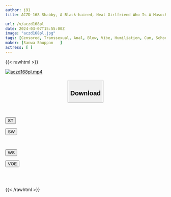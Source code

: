 ```yaml
---
author: j91
title: ACZD-168 Shabby, A Black-haired, Neat Girlfriend Who Is A Masochist And A Lewd Boy

url: /v/aczd168pl
date: 2024-03-07T15:55:00Z
image: "aczd168pl.jpg"
tags: [Censored, Transsexual, Anal, Blow, Vibe, Humiliation, Cum, School Swimsuit, Cross Dressing, Kiss, Dildo	]
maker: [Sanwa Shuppan   ]
actress: [ ]
---
```



{{< rawhtml >}}

<div class="video" data-videoid="DQB61bm1r2SkPwV">
    <a href="javascript:;">
        <img src="/v/aczd168pl/aczd168pl.jpg" width="WIDTH" height="HEIGHT" alt="aczd168pl.mp4" loading="lazy">
    </a>
</div>

<script type="text/javascript" src="https://j91.asia/asset/on-demand-st.js"></script>

<br>
  <link rel="stylesheet" href="https://j91.asia/asset/bs5.css">
  
  <center>
  <button class="btn btn-primary" type="button" data-bs-toggle="collapse" data-bs-target=".multi-collapse" aria-expanded="false" aria-controls="multiCollapseExample1 multiCollapseExample2"><h2>Download</h2></button></center>
</p>
<div class="row">
  <div class="col">
    <div class="collapse multi-collapse" id="multiCollapseExample1">
      <div class="card card-body">
	      	      <br>
<div class="buttons">  
<p><a href="https://streamtape.to/v/DQB61bm1r2SkPwV" target="_blank"><button class="btn-hover color-3"><i class="fa fa-download"></i> ST</button></a></p>
<p><a href="https://cdnwish.com/1os8e6ctujdy" target="_blank"><button class="btn-hover color-2"><i class="fa fa-download"></i> SW</button></a></p></div>
    </div>
  </div>
</div>
  <div class="col">
    <div class="collapse multi-collapse" id="multiCollapseExample2">
      <div class="card card-body">
	      <br>
<div class="buttons">
<p><a href="https://wolfstream.tv/eynhskvm9ge5"><button class="btn-hover color-9"><i class="fa fa-download"></i> WS</button></a></p>
<p><a href="https://voe.sx/d/cvlaqjo6f5hz"><button class="btn-hover color-8"><i class="fa fa-download"></i> VOE</button></a></p></div>
<br><br>
      </div>
    </div>
  </div>
</div>

{{< /rawhtml >}}